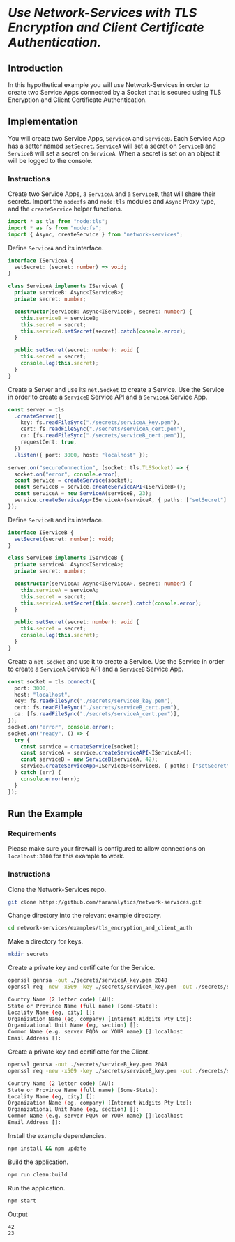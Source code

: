 # _Use Network-Services with TLS Encryption and Client Certificate Authentication._

## Introduction

In this hypothetical example you will use Network-Services in order to create two Service Apps connected by a Socket that is secured using TLS Encryption and Client Certificate Authentication.

## Implementation

You will create two Service Apps, `ServiceA` and `ServiceB`. Each Service App has a setter named `setSecret`. `ServiceA` will set a secret on `ServiceB` and `ServiceB` will set a secret on `ServiceA`. When a secret is set on an object it will be logged to the console.

### Instructions

Create two Service Apps, a `ServiceA` and a `ServiceB`, that will share their secrets. Import the `node:fs` and `node:tls` modules and `Async` Proxy type, and the `createService` helper functions.

```ts
import * as tls from "node:tls";
import * as fs from "node:fs";
import { Async, createService } from "network-services";
```

Define `ServiceA` and its interface.

```ts
interface IServiceA {
  setSecret: (secret: number) => void;
}

class ServiceA implements IServiceA {
  private serviceB: Async<IServiceB>;
  private secret: number;

  constructor(serviceB: Async<IServiceB>, secret: number) {
    this.serviceB = serviceB;
    this.secret = secret;
    this.serviceB.setSecret(secret).catch(console.error);
  }

  public setSecret(secret: number): void {
    this.secret = secret;
    console.log(this.secret);
  }
}
```

Create a Server and use its `net.Socket` to create a Service. Use the Service in order to create a `ServiceB` Service API and a `ServiceA` Service App.

```ts
const server = tls
  .createServer({
    key: fs.readFileSync("./secrets/serviceA_key.pem"),
    cert: fs.readFileSync("./secrets/serviceA_cert.pem"),
    ca: [fs.readFileSync("./secrets/serviceB_cert.pem")],
    requestCert: true,
  })
  .listen({ port: 3000, host: "localhost" });

server.on("secureConnection", (socket: tls.TLSSocket) => {
  socket.on("error", console.error);
  const service = createService(socket);
  const serviceB = service.createServiceAPI<IServiceB>();
  const serviceA = new ServiceA(serviceB, 23);
  service.createServiceApp<IServiceA>(serviceA, { paths: ["setSecret"] });
});
```

Define `ServiceB` and its interface.

```ts
interface IServiceB {
  setSecret(secret: number): void;
}

class ServiceB implements IServiceB {
  private serviceA: Async<IServiceA>;
  private secret: number;

  constructor(serviceA: Async<IServiceA>, secret: number) {
    this.serviceA = serviceA;
    this.secret = secret;
    this.serviceA.setSecret(this.secret).catch(console.error);
  }

  public setSecret(secret: number): void {
    this.secret = secret;
    console.log(this.secret);
  }
}
```

Create a `net.Socket` and use it to create a Service. Use the Service in order to create a `ServiceA` Service API and a `ServiceB` Service App.

```ts
const socket = tls.connect({
  port: 3000,
  host: "localhost",
  key: fs.readFileSync("./secrets/serviceB_key.pem"),
  cert: fs.readFileSync("./secrets/serviceB_cert.pem"),
  ca: [fs.readFileSync("./secrets/serviceA_cert.pem")],
});
socket.on("error", console.error);
socket.on("ready", () => {
  try {
    const service = createService(socket);
    const serviceA = service.createServiceAPI<IServiceA>();
    const serviceB = new ServiceB(serviceA, 42);
    service.createServiceApp<IServiceB>(serviceB, { paths: ["setSecret"] });
  } catch (err) {
    console.error(err);
  }
});
```

## Run the Example

### Requirements

Please make sure your firewall is configured to allow connections on `localhost:3000` for this example to work.

### Instructions

Clone the Network-Services repo.

```bash
git clone https://github.com/faranalytics/network-services.git
```

Change directory into the relevant example directory.

```bash
cd network-services/examples/tls_encryption_and_client_auth
```

Make a directory for keys.

```bash
mkdir secrets
```

Create a private key and certificate for the Service.

```bash
openssl genrsa -out ./secrets/serviceA_key.pem 2048
openssl req -new -x509 -key ./secrets/serviceA_key.pem -out ./secrets/serviceA_cert.pem
```

```bash
Country Name (2 letter code) [AU]:
State or Province Name (full name) [Some-State]:
Locality Name (eg, city) []:
Organization Name (eg, company) [Internet Widgits Pty Ltd]:
Organizational Unit Name (eg, section) []:
Common Name (e.g. server FQDN or YOUR name) []:localhost
Email Address []:
```

Create a private key and certificate for the Client.

```bash
openssl genrsa -out ./secrets/serviceB_key.pem 2048
openssl req -new -x509 -key ./secrets/serviceB_key.pem -out ./secrets/serviceB_cert.pem
```

```bash
Country Name (2 letter code) [AU]:
State or Province Name (full name) [Some-State]:
Locality Name (eg, city) []:
Organization Name (eg, company) [Internet Widgits Pty Ltd]:
Organizational Unit Name (eg, section) []:
Common Name (e.g. server FQDN or YOUR name) []:localhost
Email Address []:
```

Install the example dependencies.

```bash
npm install && npm update
```

Build the application.

```bash
npm run clean:build
```

Run the application.

```bash
npm start
```

Output

```bash
42
23
```
